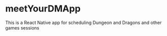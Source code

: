 # meetYourDMApp
This is a React Native app for scheduling Dungeon and Dragons and other games sessions
